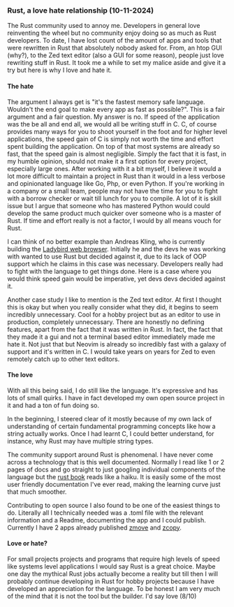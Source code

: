 ### Rust, a love hate relationship (10-11-2024)

The Rust community used to annoy me. Developers in general love reinventing the wheel but no community
enjoy doing so as much as Rust developers. To date, I have lost count of the amount of apps and tools 
that were rewritten in Rust that absolutely nobody asked for. From, an htop GUI (why?), to the Zed text
editor (also a GUI for some reason), people just love rewriting stuff in Rust. It took me a while to 
set my malice aside and give it a try but here is why I love and hate it.

#### The hate

The argument I always get is "it's the fastest memory safe language. Wouldn't the end goal to make 
every app as fast as possible?". This is a fair argument and a fair question. My answer is no. If speed
of the application was the be all and end all, we would all be writing stuff in C. C, of course provides 
many ways for you to shoot yourself in the foot and for higher level applications, the speed gain of C is 
simply not worth the time and effort spent building the application. On top of that most systems are already so fast, that the speed gain is almost negligible. Simply the fact that it is fast, in my humble opinion, should not make it a first option for every project, especially large ones. After working with it a bit myself, I believe it would a lot more difficult to maintain a project in Rust than 
it would in a less verbose and opinionated language like Go, Php, or even Python. If you're working in 
a company or a small team, people may not have the time for you to fight with a borrow checker or wait till 
lunch for you to compile. A lot of it is skill issue but I argue that someone who has mastered Python would 
could develop the same product much quicker over someone who is a master of Rust. If time and effort really
is not a factor, I would by all means vouch for Rust.

I can think of no better example than Andreas Kling, who is currently building the [Ladybird web browser](https://ladybird.org/). 
Initially he and the devs he was working with wanted to use Rust but decided against it, due to its lack of 
OOP support which he claims in this case was necessary. Developers really had to fight with the language to 
get things done. Here is a case where you would think speed gain would be imperative, yet devs devs decided 
against it.

Another case study I like to mention is the Zed text editor. At first I thought this is okay but when you really
consider what they did, it begins to seem incredibly unnecessary. Cool for a hobby project but as an editor to use in production, completely unnecessary. There are honestly no defining features, apart from the fact that it was written in Rust. 
In fact, the fact that they made it a gui and not a terminal based editor immediately made me hate it. Not just that but Neovim 
is already so incredibly fast with a galaxy of support and it's written in C. I would take years on years for Zed to even remotely catch up to other text editors.

#### The love
With all this being said, I do still like the language. It's expressive and has lots of small quirks. I have in fact developed my own open source project in it and had a ton of fun doing so. 

In the beginning, I steered clear of it mostly because of my own lack of understanding of certain fundamental programming concepts like how a string actually works. Once I had learnt C, I could better understand, for instance, why Rust may have multiple string types.

The community support around Rust is phenomenal. I have never come across a technology that is this well documented. Normally I read like 1 or 2 pages of docs and go straight to just googling individual components of the language but the [rust book](https://doc.rust-lang.org/book/) reads like a haiku. It is easily some of the most user friendly documentation I've ever read, making the learning curve just that much smoother.


Contributing to open source I also found to be one of the easiest things to do. Literally all I technically needed was a .toml file with the relevant information and a Readme, documenting the app and I could publish. Currently I have 2 apps already published [zmove](https://crates.io/crates/zmove) and [zcopy](https://crates.io/crates/zcopy).


#### Love or hate?
For small projects projects and programs that require high levels of speed like systems level applications I would say Rust is a great choice. Maybe one day the mythical Rust jobs actually become a reality but till then I will probably continue developing in Rust for hobby projects because I have developed an appreciation for the language. To be honest I am very much of the mind that it is not the tool but the builder. I'd say love (8/10)


